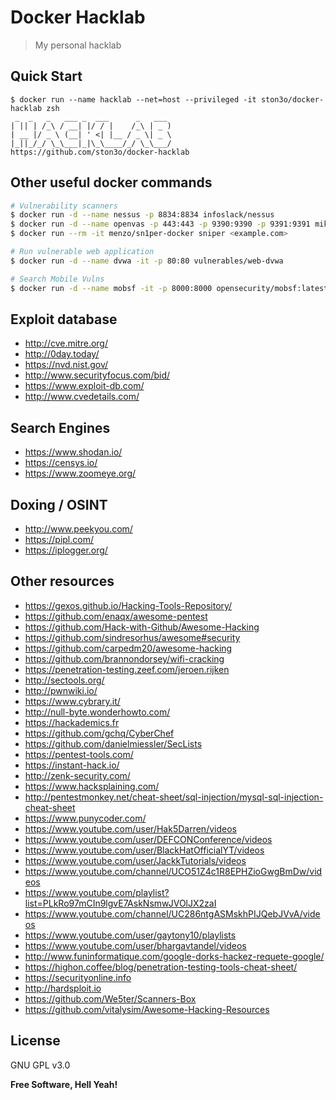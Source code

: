 Docker Hacklab
===

> My personal hacklab

Quick Start
---

```
$ docker run --name hacklab --net=host --privileged -it ston3o/docker-hacklab zsh
 _  _   _   ___ _  ___      _   ___
| || | /_\ / __| |/ / |    /_\ | _ )
| __ |/ _ \ (__| ' <| |__ / _ \| _ \
|_||_/_/ \_\___|_|\_\____/_/ \_\___/
https://github.com/ston3o/docker-hacklab
```

Other useful docker commands
---

```bash
# Vulnerability scanners
$ docker run -d --name nessus -p 8834:8834 infoslack/nessus
$ docker run -d --name openvas -p 443:443 -p 9390:9390 -p 9391:9391 mikesplain/openvas
$ docker run --rm -it menzo/sn1per-docker sniper <example.com>

# Run vulnerable web application
$ docker run -d --name dvwa -it -p 80:80 vulnerables/web-dvwa

# Search Mobile Vulns
$ docker run -d --name mobsf -it -p 8000:8000 opensecurity/mobsf:latest
```

Exploit database
---

- http://cve.mitre.org/
- http://0day.today/
- https://nvd.nist.gov/
- http://www.securityfocus.com/bid/
- https://www.exploit-db.com/
- http://www.cvedetails.com/

Search Engines
---

- https://www.shodan.io/
- https://censys.io/
- https://www.zoomeye.org/

Doxing / OSINT
---

- http://www.peekyou.com/
- https://pipl.com/
- https://iplogger.org/

Other resources
---

- https://gexos.github.io/Hacking-Tools-Repository/
- https://github.com/enaqx/awesome-pentest
- https://github.com/Hack-with-Github/Awesome-Hacking
- https://github.com/sindresorhus/awesome#security
- https://github.com/carpedm20/awesome-hacking
- https://github.com/brannondorsey/wifi-cracking
- https://penetration-testing.zeef.com/jeroen.rijken
- http://sectools.org/
- http://pwnwiki.io/
- https://www.cybrary.it/
- http://null-byte.wonderhowto.com/
- https://hackademics.fr
- https://github.com/gchq/CyberChef
- https://github.com/danielmiessler/SecLists
- https://pentest-tools.com/
- https://instant-hack.io/
- http://zenk-security.com/
- https://www.hacksplaining.com/
- http://pentestmonkey.net/cheat-sheet/sql-injection/mysql-sql-injection-cheat-sheet
- https://www.punycoder.com/
- https://www.youtube.com/user/Hak5Darren/videos
- https://www.youtube.com/user/DEFCONConference/videos
- https://www.youtube.com/user/BlackHatOfficialYT/videos
- https://www.youtube.com/user/JackkTutorials/videos
- https://www.youtube.com/channel/UCO51Z4c1R8EPHZioGwgBmDw/videos
- https://www.youtube.com/playlist?list=PLkRo97mCIn9lgvE7AskNsmwJVOlJX2zaI
- https://www.youtube.com/channel/UC286ntgASMskhPIJQebJVvA/videos
- https://www.youtube.com/user/gaytony10/playlists
- https://www.youtube.com/user/bhargavtandel/videos
- http://www.funinformatique.com/google-dorks-hackez-requete-google/
- https://highon.coffee/blog/penetration-testing-tools-cheat-sheet/
- https://securityonline.info
- http://hardsploit.io
- https://github.com/We5ter/Scanners-Box
- https://github.com/vitalysim/Awesome-Hacking-Resources

License
---

GNU GPL v3.0

**Free Software, Hell Yeah!**
